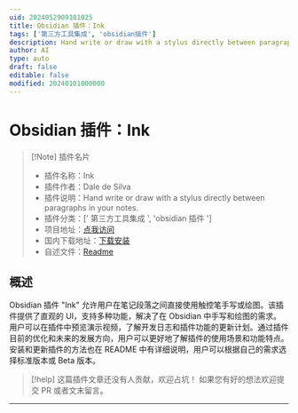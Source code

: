 ```yaml
---
uid: 2024052909101025
title: Obsidian 插件：Ink
tags: ['第三方工具集成', 'obsidian插件']
description: Hand write or draw with a stylus directly between paragraphs in your notes.
author: AI
type: auto
draft: false
editable: false
modified: 20240101000000
---
```


# Obsidian 插件：Ink

> [!Note] 插件名片
> - 插件名称：Ink
> - 插件作者：Dale de Silva
> - 插件说明：Hand write or draw with a stylus directly between paragraphs in your notes.
> - 插件分类：[' 第三方工具集成 ', 'obsidian 插件 ']
> - 项目地址：[点我访问](https://github.com/daledesilva/obsidian_ink)
> - 国内下载地址：[下载安装](https://pkmer.cn/products/plugin/pluginMarket/?ink)
> - 自述文件：[Readme](https://ghproxy.net/https://raw.githubusercontent.com/daledesilva/obsidian_ink/main/README.md)

## 概述

Obsidian 插件 "Ink" 允许用户在笔记段落之间直接使用触控笔手写或绘图。该插件提供了直观的 UI，支持多种功能，解决了在 Obsidian 中手写和绘图的需求。用户可以在插件中预览演示视频，了解开发日志和插件功能的更新计划。通过插件目前的优化和未来的发展方向，用户可以更好地了解插件的使用场景和功能特点。安装和更新插件的方法也在 README 中有详细说明，用户可以根据自己的需求选择标准版本或 Beta 版本。

> [!help]
> 这篇插件文章还没有人贡献，欢迎占坑！
> 如果您有好的想法欢迎提交 PR 或者文末留言。

---



